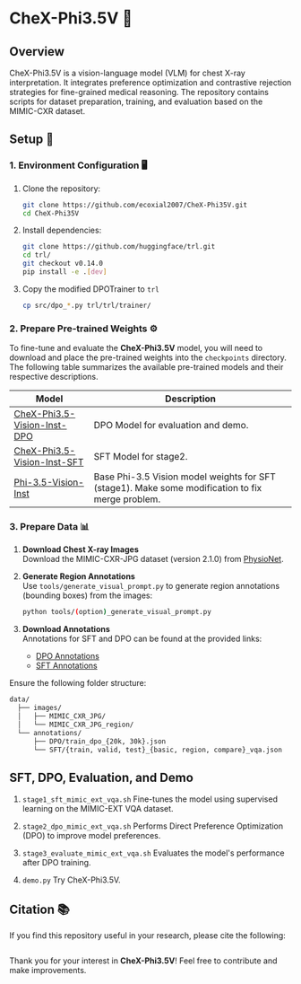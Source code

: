 
# CheX-Phi3.5V 🩻

## Overview
CheX-Phi3.5V is a vision-language model (VLM) for chest X-ray interpretation. It integrates preference optimization and contrastive rejection strategies for fine-grained medical reasoning. The repository contains scripts for dataset preparation, training, and evaluation based on the MIMIC-CXR dataset.

## Setup 🚀

### 1. Environment Configuration 🖥️
1. Clone the repository:
   ```bash
   git clone https://github.com/ecoxial2007/CheX-Phi35V.git
   cd CheX-Phi35V
   ```

2. Install dependencies:
   ```bash
   git clone https://github.com/huggingface/trl.git
   cd trl/
   git checkout v0.14.0
   pip install -e .[dev]
   ```
3. Copy the modified DPOTrainer to `trl`
    ```bash
    cp src/dpo_*.py trl/trl/trainer/
    ```

### 2. Prepare Pre-trained Weights ⚙️

To fine-tune and evaluate the **CheX-Phi3.5V** model, you will need to download and place the pre-trained weights into the `checkpoints` directory. The following table summarizes the available pre-trained models and their respective descriptions.

| **Model**                                          | **Description**                                                      |
|-----------------------------------------------------|----------------------------------------------------------------------|
| [CheX-Phi3.5-Vision-Inst-DPO](https://huggingface.co/HaiZhiYan/CheX-Phi35V/tree/main/CheX-Phi-3.5-vision-instruct-DPO)          | DPO Model for evaluation and demo. |
| [CheX-Phi3.5-Vision-Inst-SFT](https://huggingface.co/HaiZhiYan/CheX-Phi35V/tree/main/CheX-Phi-3.5-vision-instruct-SFT)          | SFT Model for stage2.          |
| [Phi-3.5-Vision-Inst](https://huggingface.co/HaiZhiYan/CheX-Phi35V/tree/main/Phi-3.5-vision-instruct)| Base Phi-3.5 Vision model weights for SFT (stage1). Make some modification to fix merge problem.|

### 3. Prepare Data 📊

1. **Download Chest X-ray Images**  
   Download the MIMIC-CXR-JPG dataset (version 2.1.0) from [PhysioNet](https://physionet.org/content/mimic-cxr-jpg/2.1.0).

2. **Generate Region Annotations**  
   Use `tools/generate_visual_prompt.py` to generate region annotations (bounding boxes) from the images:
   ```bash
   python tools/(option)_generate_visual_prompt.py
   ```

3. **Download Annotations**  
   Annotations for SFT and DPO can be found at the provided links:
   - [DPO Annotations](#)
   - [SFT Annotations](#)

Ensure the following folder structure:
```bash
data/
  ├── images/
  │   ├── MIMIC_CXR_JPG/
  │   └── MIMIC_CXR_JPG_region/
  └── annotations/
      ├── DPO/train_dpo_{20k, 30k}.json
      └── SFT/{train, valid, test}_{basic, region, compare}_vqa.json
```
## SFT, DPO, Evaluation, and Demo

1. `stage1_sft_mimic_ext_vqa.sh`
   Fine-tunes the model using supervised learning on the MIMIC-EXT VQA dataset.

2. `stage2_dpo_mimic_ext_vqa.sh`
   Performs Direct Preference Optimization (DPO) to improve model preferences.

3. `stage3_evaluate_mimic_ext_vqa.sh`
   Evaluates the model's performance after DPO training.

4. `demo.py`
    Try CheX-Phi3.5V.

## Citation 📚

If you find this repository useful in your research, please cite the following:

```bibtex

```

Thank you for your interest in **CheX-Phi3.5V**! Feel free to contribute and make improvements.

